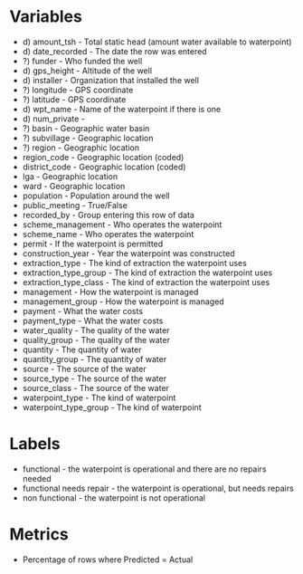# Variables

- d) amount_tsh - Total static head (amount water available to waterpoint)
- d) date_recorded - The date the row was entered
- ?) funder - Who funded the well
- d) gps_height - Altitude of the well
- d) installer - Organization that installed the well
- ?) longitude - GPS coordinate
- ?) latitude - GPS coordinate
- d) wpt_name - Name of the waterpoint if there is one
- d) num_private -
- ?) basin - Geographic water basin
- ?) subvillage - Geographic location
- ?) region - Geographic location
- region_code - Geographic location (coded)
- district_code - Geographic location (coded)
- lga - Geographic location
- ward - Geographic location
- population - Population around the well
- public_meeting - True/False
- recorded_by - Group entering this row of data
- scheme_management - Who operates the waterpoint
- scheme_name - Who operates the waterpoint
- permit - If the waterpoint is permitted
- construction_year - Year the waterpoint was constructed
- extraction_type - The kind of extraction the waterpoint uses
- extraction_type_group - The kind of extraction the waterpoint uses
- extraction_type_class - The kind of extraction the waterpoint uses
- management - How the waterpoint is managed
- management_group - How the waterpoint is managed
- payment - What the water costs
- payment_type - What the water costs
- water_quality - The quality of the water
- quality_group - The quality of the water
- quantity - The quantity of water
- quantity_group - The quantity of water
- source - The source of the water
- source_type - The source of the water
- source_class - The source of the water
- waterpoint_type - The kind of waterpoint
- waterpoint_type_group - The kind of waterpoint

# Labels

- functional - the waterpoint is operational and there are no repairs needed
- functional needs repair - the waterpoint is operational, but needs repairs
- non functional - the waterpoint is not operational

# Metrics

- Percentage of rows where Predicted = Actual